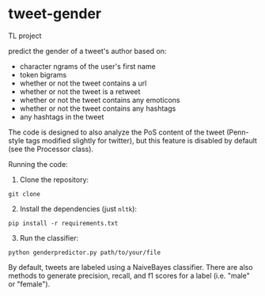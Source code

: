 tweet-gender
============

TL project

predict the gender of a tweet's author based on:
-  character ngrams of the user's first name
-  token bigrams
-  whether or not the tweet contains a url
-  whether or not the tweet is a retweet
-  whether or not the tweet contains any emoticons
-  whether or not the tweet contains any hashtags
-  any hashtags in the tweet

The code is designed to also analyze the PoS content of the tweet (Penn-style tags modified slightly for twitter), but this feature is disabled by default (see the Processor class).


Running the code:

1. Clone the repository:  

  `git clone `  

2. Install the dependencies (just `nltk`):  

  `pip install -r requirements.txt`

3. Run the classifier:

  `python genderpredictor.py path/to/your/file`


By default, tweets are labeled using a NaiveBayes classifier.  There are also methods to generate precision, recall, and f1 scores for a label (i.e. "male" or "female").
